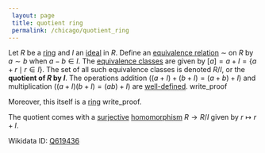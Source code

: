 ```yaml
---
 layout: page
 title: quotient ring
 permalink: /chicago/quotient_ring
---
```

Let $R$ be a [ring](https://mathgloss.github.io/MathGloss/chicago/ring) and $I$ an [ideal](https://mathgloss.github.io/MathGloss/chicago/ring_ideal) in $R$. Define an [equivalence relation](https://mathgloss.github.io/MathGloss/chicago/equivalence_relation) $\sim$ on $R$ by $a\sim b$ when $a-b \in I$. The [equivalence classes](https://mathgloss.github.io/MathGloss/chicago/equivalence_class) are given by $[a] = a+ I = \{a+r \mid r\in I\}$. The set of all such equivalence classes is denoted $R/I$, or the **quotient of $R$ by $I$**.  The operations addition ($(a+I)+ (b+I) = (a+b)+I$) and multiplication ($(a+I)(b+I) = (ab)+I$) are [well-defined](https://mathgloss.github.io/MathGloss/chicago/well-defined). write_proof 

Moreover, this itself is a [ring](https://mathgloss.github.io/MathGloss/chicago/ring) write_proof.

The quotient comes with a [surjective](https://mathgloss.github.io/MathGloss/chicago/surjective) [homomorphism](https://mathgloss.github.io/MathGloss/chicago/ring_homomorphism) $R\to R/I$ given by $r\mapsto r+I$.

Wikidata ID: [Q619436](https://www.wikidata.org/wiki/Q619436)